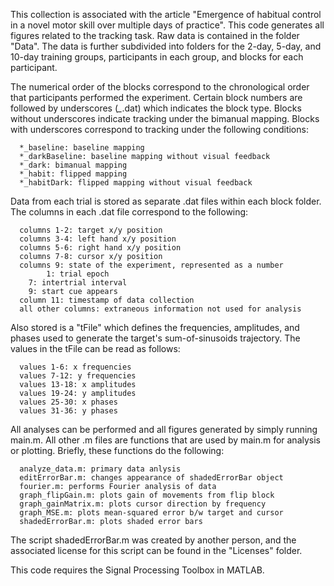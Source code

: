This collection is associated with the article "Emergence of habitual
control in a novel motor skill over multiple days of practice". This
code generates all figures related to the tracking task. Raw data is
contained in the folder "Data". The data is further subdivided into
folders for the 2-day, 5-day, and 10-day training groups, participants
in each group, and blocks for each participant.

The numerical order of the blocks correspond to the chronological
order that participants performed the experiment. Certain block
numbers are followed by underscores (*_*.dat) which indicates the
block type. Blocks without underscores indicate tracking under the
bimanual mapping. Blocks with underscores correspond to tracking under
the following conditions:

      *_baseline: baseline mapping
      *_darkBaseline: baseline mapping without visual feedback
      *_dark: bimanual mapping
      *_habit: flipped mapping
      *_habitDark: flipped mapping without visual feedback

Data from each trial is stored as separate .dat files within each
block folder. The columns in each .dat file correspond to the
following:

      columns 1-2: target x/y position
      columns 3-4: left hand x/y position
      columns 5-6: right hand x/y position
      columns 7-8: cursor x/y position
      columns 9: state of the experiment, represented as a number
            1: trial epoch
	    7: intertrial interval
	    9: start cue appears
      column 11: timestamp of data collection
      all other columns: extraneous information not used for analysis

Also stored is a "tFile" which defines the frequencies, amplitudes,
and phases used to generate the target's sum-of-sinusoids
trajectory. The values in the tFile can be read as follows:

      values 1-6: x frequencies
      values 7-12: y frequencies
      values 13-18: x amplitudes
      values 19-24: y amplitudes
      values 25-30: x phases
      values 31-36: y phases

All analyses can be performed and all figures generated by simply
running main.m. All other .m files are functions that are used by
main.m for analysis or plotting. Briefly, these functions do the
following:

      analyze_data.m: primary data anlysis
      editErrorBar.m: changes appearance of shadedErrorBar object
      fourier.m: performs Fourier analysis of data
      graph_flipGain.m: plots gain of movements from flip block
      graph_gainMatrix.m: plots cursor direction by frequency
      graph_MSE.m: plots mean-squared error b/w target and cursor
      shadedErrorBar.m: plots shaded error bars

The script shadedErrorBar.m was created by another person, and the
associated license for this script can be found in the "Licenses"
folder.

This code requires the Signal Processing Toolbox in MATLAB.